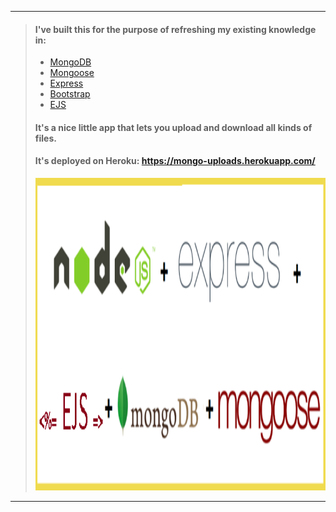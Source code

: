 ___
> #### I've built this for the purpose of refreshing my existing knowledge in:
> * [MongoDB](https://docs.mongodb.com/?_ga=2.161552766.397566672.1531120523-425727923.1531120523)
> * [Mongoose](http://mongoosejs.com/docs/guide.html)
> * [Express](https://expressjs.com/)
> * [Bootstrap](https://getbootstrap.com/docs/4.1/getting-started/introduction/)
> * [EJS](http://ejs.co/#docs)
> #### It's a nice little app that lets you upload and download all kinds of files.
> #### It's deployed on Heroku: https://mongo-uploads.herokuapp.com/
> <img src="https://github.com/BiggaHD/bigga_file_uploads/blob/master/stack.png" height="500" width="900">
___
